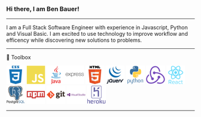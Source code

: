 ### Hi there, I am Ben Bauer!

---

I am a Full Stack Software Engineer with experience in Javascript, Python and Visual Basic. I am excited to use technology to improve workflow and efficency while discovering new solutions to problems.

---

🧰 Toolbox

<img src="https://github.com/devicons/devicon/blob/master/icons/css3/css3-plain-wordmark.svg" alt="Javascript" width="50px" height="50px"/> <img src="https://github.com/devicons/devicon/blob/master/icons/javascript/javascript-plain.svg" alt="Javascript" width="50px" height="50px"/> <img src="https://raw.githubusercontent.com/devicons/devicon/9f4f5cdb393299a81125eb5127929ea7bfe42889/icons/java/java-original-wordmark.svg" alt="Java" width="50px" height="50px"/><img src="https://github.com/devicons/devicon/blob/master/icons/express/express-original-wordmark.svg" alt="Javascript" width="50px" height="50px"/> <img src="https://github.com/devicons/devicon/blob/master/icons/html5/html5-original-wordmark.svg" alt="Javascript" width="50px" height="50px"/> <img src="https://github.com/devicons/devicon/blob/master/icons/jquery/jquery-original-wordmark.svg" alt="Javascript" width="50px" height="50px"/> <img src="https://github.com/devicons/devicon/blob/master/icons/python/python-original-wordmark.svg" alt="Javascript" width="50px" height="50px"/> <img src="https://github.com/devicons/devicon/blob/master/icons/redux/redux-original.svg" alt="Javascript" width="50px" height="50px"/> <img src="https://github.com/devicons/devicon/blob/master/icons/react/react-original-wordmark.svg" alt="Javascript" width="50px" height="50px"/> <img src="https://github.com/devicons/devicon/blob/master/icons/postgresql/postgresql-original-wordmark.svg" alt="Javascript" width="50px" height="50px"/> <img src="https://github.com/devicons/devicon/blob/master/icons/npm/npm-original-wordmark.svg" alt="Javascript" width="50px" height="50px"/> <img src="https://github.com/devicons/devicon/blob/master/icons/git/git-original-wordmark.svg" alt="Javascript" width="50px" height="50px"/> <img src="https://github.com/devicons/devicon/blob/master/icons/visualstudio/visualstudio-plain-wordmark.svg" alt="Javascript" width="50px" height="50px"/> <img src="https://github.com/devicons/devicon/blob/master/icons/heroku/heroku-original-wordmark.svg" alt="Javascript" width="50px" height="50px"/>

---

<!--
**benbauer14/benbauer14** is a ✨ _special_ ✨ repository because its `README.md` (this file) appears on your GitHub profile.

Here are some ideas to get you started:

- 🔭 I’m currently working on ...
- 🌱 I’m currently learning ...
- 👯 I’m looking to collaborate on ...
- 🤔 I’m looking for help with ...
- 💬 Ask me about ...
- 📫 How to reach me: ...
- 😄 Pronouns: ...
- ⚡ Fun fact: ...
-->
